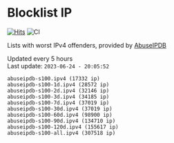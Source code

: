 # Blocklist IP

[![Hits](https://hits.seeyoufarm.com/api/count/incr/badge.svg?url=https%3A%2F%2Fgithub.com%2Fborestad%2Fblocklist-ip%2F&count_bg=%2379C83D&title_bg=%23555555&icon=&icon_color=%23E7E7E7&title=hits&edge_flat=false)](https://hits.seeyoufarm.com)  ![CI](https://img.shields.io/github/workflow/status/borestad/blocklist-ip/CI?style=flat-square)

Lists with worst IPv4 offenders, provided by [AbuseIPDB](https://www.abuseipdb.com/)

<!-- FOOTER-PLACEHOLDER -->
Updated every 5 hours<br>
Last update: `2023-06-24 - 20:05:52`
```
abuseipdb-s100.ipv4 (17332 ip)
abuseipdb-s100-1d.ipv4 (28572 ip)
abuseipdb-s100-2d.ipv4 (32146 ip)
abuseipdb-s100-3d.ipv4 (34185 ip)
abuseipdb-s100-7d.ipv4 (37019 ip)
abuseipdb-s100-30d.ipv4 (37019 ip)
abuseipdb-s100-60d.ipv4 (98900 ip)
abuseipdb-s100-90d.ipv4 (134710 ip)
abuseipdb-s100-120d.ipv4 (155617 ip)
abuseipdb-s100-all.ipv4 (307518 ip)
```
